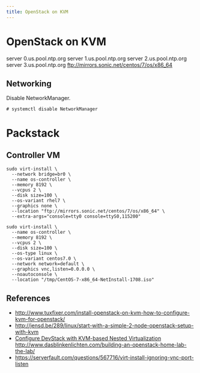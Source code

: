 ```yaml
---
title: OpenStack on KVM
---
```

# OpenStack on KVM
server 0.us.pool.ntp.org
server 1.us.pool.ntp.org
server 2.us.pool.ntp.org
server 3.us.pool.ntp.org
ftp://mirrors.sonic.net/centos/7/os/x86_64

## Networking

Disable NetworkManager.
```
# systemctl disable NetworkManager  
```

# Packstack




## Controller VM

```
sudo virt-install \
  --network bridge=br0 \
  --name os-controller \
  --memory 8192 \
  --vcpus 2 \
  --disk size=100 \
  --os-variant rhel7 \
  --graphics none \
  --location "ftp://mirrors.sonic.net/centos/7/os/x86_64" \
  --extra-args="console=tty0 console=ttyS0,115200"
```
```
sudo virt-install \
  --name os-controller \
  --memory 8192 \
  --vcpus 2 \
  --disk size=100 \
  --os-type linux \
  --os-variant centos7.0 \
  --network network=default \
  --graphics vnc,listen=0.0.0.0 \
  --noautoconsole \
  --location "/tmp/CentOS-7-x86_64-NetInstall-1708.iso"
```
## References
* <http://www.tuxfixer.com/install-openstack-on-kvm-how-to-configure-kvm-for-openstack/>
* <http://jensd.be/289/linux/start-with-a-simple-2-node-openstack-setup-with-kvm>
* [Configure DevStack with KVM-based Nested Virtualization](https://docs.openstack.org/devstack/latest/guides/devstack-with-nested-kvm.html)
<http://www.dasblinkenlichten.com/building-an-openstack-home-lab-the-lab/>
* <https://serverfault.com/questions/567716/virt-install-ignoring-vnc-port-listen>
